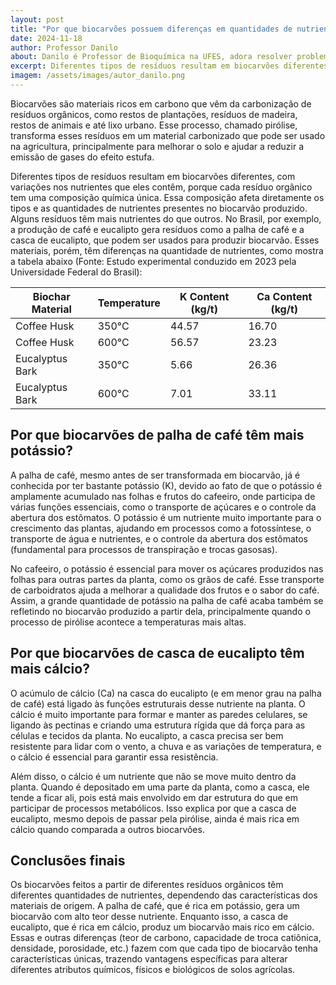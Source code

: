 ```yaml
---
layout: post  
title: "Por que biocarvões possuem diferenças em quantidades de nutrientes?"  
date: 2024-11-18  
author: Professor Danilo  
about: Danilo é Professor de Bioquímica na UFES, adora resolver problemas e encontrar conexões que explicam melhor o conhecimento científico. Possui formação acadêmica em Agronomia e é autodidata em programação. Com sua esposa criou o projeto "Código Agro" que apoia a manutenção deste site.  
excerpt: Diferentes tipos de resíduos resultam em biocarvões diferentes, com variações nos nutrientes que eles contêm, porque cada resíduo orgânico tem uma composição química única. Essa composição afeta diretamente os tipos e as quantidades de nutrientes presentes no biocarvão produzido.   
imagem: /assets/images/autor_danilo.png  
---
```


Biocarvões são materiais ricos em carbono que vêm da carbonização de resíduos orgânicos, como restos de plantações, resíduos de madeira, restos de animais e até lixo urbano. Esse processo, chamado pirólise, transforma esses resíduos em um material carbonizado que pode ser usado na agricultura, principalmente para melhorar o solo e ajudar a reduzir a emissão de gases do efeito estufa.

Diferentes tipos de resíduos resultam em biocarvões diferentes, com variações nos nutrientes que eles contêm, porque cada resíduo orgânico tem uma composição química única. Essa composição afeta diretamente os tipos e as quantidades de nutrientes presentes no biocarvão produzido. Alguns resíduos têm mais nutrientes do que outros. No Brasil, por exemplo, a produção de café e eucalipto gera resíduos como a palha de café e a casca de eucalipto, que podem ser usados para produzir biocarvão. Esses materiais, porém, têm diferenças na quantidade de nutrientes, como mostra a tabela abaixo (Fonte: Estudo experimental conduzido em 2023 pela Universidade Federal do Brasil):

| Biochar Material      | Temperature | K Content (kg/t) | Ca Content (kg/t) |
|-----------------------|-------------|------------------|-------------------|
| Coffee Husk           | 350°C       | 44.57            | 16.70            |
| Coffee Husk           | 600°C       | 56.57            | 23.23            |
| Eucalyptus Bark       | 350°C       | 5.66             | 26.36            |
| Eucalyptus Bark       | 600°C       | 7.01             | 33.11            |


## Por que biocarvões de palha de café têm mais potássio?

A palha de café, mesmo antes de ser transformada em biocarvão, já é conhecida por ter bastante potássio (K), devido ao fato de que o potássio é amplamente acumulado nas folhas e frutos do cafeeiro, onde participa de várias funções essenciais, como o transporte de açúcares e o controle da abertura dos estômatos. O potássio é um nutriente muito importante para o crescimento das plantas, ajudando em processos como a fotossíntese, o transporte de água e nutrientes, e o controle da abertura dos estômatos (fundamental para processos de transpiração e trocas gasosas).

No cafeeiro, o potássio é essencial para mover os açúcares produzidos nas folhas para outras partes da planta, como os grãos de café. Esse transporte de carboidratos ajuda a melhorar a qualidade dos frutos e o sabor do café. Assim, a grande quantidade de potássio na palha de café acaba também se refletindo no biocarvão produzido a partir dela, principalmente quando o processo de pirólise acontece a temperaturas mais altas.

## Por que biocarvões de casca de eucalipto têm mais cálcio?

O acúmulo de cálcio (Ca) na casca do eucalipto (e em menor grau na palha de café) está ligado às funções estruturais desse nutriente na planta. O cálcio é muito importante para formar e manter as paredes celulares, se ligando às pectinas e criando uma estrutura rígida que dá força para as células e tecidos da planta. No eucalipto, a casca precisa ser bem resistente para lidar com o vento, a chuva e as variações de temperatura, e o cálcio é essencial para garantir essa resistência.

Além disso, o cálcio é um nutriente que não se move muito dentro da planta. Quando é depositado em uma parte da planta, como a casca, ele tende a ficar ali, pois está mais envolvido em dar estrutura do que em participar de processos metabólicos. Isso explica por que a casca de eucalipto, mesmo depois de passar pela pirólise, ainda é mais rica em cálcio quando comparada a outros biocarvões.

## Conclusões finais

Os biocarvões feitos a partir de diferentes resíduos orgânicos têm diferentes quantidades de nutrientes, dependendo das características dos materiais de origem. A palha de café, que é rica em potássio, gera um biocarvão com alto teor desse nutriente.
Enquanto isso, a casca de eucalipto, que é rica em cálcio, produz um biocarvão mais rico em cálcio. Essas e outras diferenças (teor de carbono, capacidade de troca catiônica, densidade, porosidade, etc.) fazem com que cada tipo de biocarvão tenha características únicas, trazendo vantagens específicas para alterar diferentes atributos químicos, físicos e biológicos de solos agrícolas.

